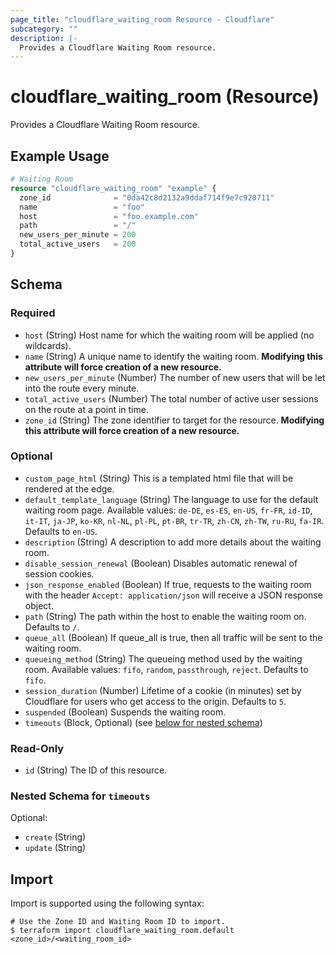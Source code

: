 ```yaml
---
page_title: "cloudflare_waiting_room Resource - Cloudflare"
subcategory: ""
description: |-
  Provides a Cloudflare Waiting Room resource.
---
```


# cloudflare_waiting_room (Resource)

Provides a Cloudflare Waiting Room resource.

## Example Usage

```terraform
# Waiting Room
resource "cloudflare_waiting_room" "example" {
  zone_id              = "0da42c8d2132a9ddaf714f9e7c920711"
  name                 = "foo"
  host                 = "foo.example.com"
  path                 = "/"
  new_users_per_minute = 200
  total_active_users   = 200
}
```
<!-- schema generated by tfplugindocs -->
## Schema

### Required

- `host` (String) Host name for which the waiting room will be applied (no wildcards).
- `name` (String) A unique name to identify the waiting room. **Modifying this attribute will force creation of a new resource.**
- `new_users_per_minute` (Number) The number of new users that will be let into the route every minute.
- `total_active_users` (Number) The total number of active user sessions on the route at a point in time.
- `zone_id` (String) The zone identifier to target for the resource. **Modifying this attribute will force creation of a new resource.**

### Optional

- `custom_page_html` (String) This is a templated html file that will be rendered at the edge.
- `default_template_language` (String) The language to use for the default waiting room page. Available values: `de-DE`, `es-ES`, `en-US`, `fr-FR`, `id-ID`, `it-IT`, `ja-JP`, `ko-KR`, `nl-NL`, `pl-PL`, `pt-BR`, `tr-TR`, `zh-CN`, `zh-TW`, `ru-RU`, `fa-IR`. Defaults to `en-US`.
- `description` (String) A description to add more details about the waiting room.
- `disable_session_renewal` (Boolean) Disables automatic renewal of session cookies.
- `json_response_enabled` (Boolean) If true, requests to the waiting room with the header `Accept: application/json` will receive a JSON response object.
- `path` (String) The path within the host to enable the waiting room on. Defaults to `/`.
- `queue_all` (Boolean) If queue_all is true, then all traffic will be sent to the waiting room.
- `queueing_method` (String) The queueing method used by the waiting room. Available values: `fifo`, `random`, `passthrough`, `reject`. Defaults to `fifo`.
- `session_duration` (Number) Lifetime of a cookie (in minutes) set by Cloudflare for users who get access to the origin. Defaults to `5`.
- `suspended` (Boolean) Suspends the waiting room.
- `timeouts` (Block, Optional) (see [below for nested schema](#nestedblock--timeouts))

### Read-Only

- `id` (String) The ID of this resource.

<a id="nestedblock--timeouts"></a>
### Nested Schema for `timeouts`

Optional:

- `create` (String)
- `update` (String)

## Import

Import is supported using the following syntax:

```shell
# Use the Zone ID and Waiting Room ID to import.
$ terraform import cloudflare_waiting_room.default <zone_id>/<waiting_room_id>
```
